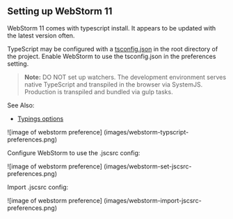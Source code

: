 ## Setting up WebStorm 11

WebStorm 11 comes with typescript install. It appears to be updated with the latest version often. 

TypeScript may be configured with a [tsconfig.json](https://github.com/Microsoft/TypeScript/wiki/tsconfig.json) in the root directory of the project. Enable WebStorm to use the
tsconfig.json in the preferences setting.

> **Note:** DO NOT set up watchers. The development environment serves native TypeScript and transpiled in the browser
via SystemJS. Production is transpiled and bundled via gulp tasks.


See Also:
* [Typings options](https://github.com/Microsoft/TypeScript/wiki/Compiler-Options)

![image of webstorm preference]
(images/webstorm-typscript-preferences.png)

Configure WebStorm to use the .jscsrc config:

![image of webstorm preference]
(images/webstorm-set-jscsrc-preferences.png)

Import .jscsrc config:

![image of webstorm preference]
(images/webstorm-import-jscsrc-preferences.png)
